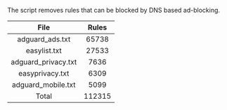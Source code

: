The script removes rules that can be blocked by DNS based ad-blocking.


| File | Rules |
|:----:|:-----:|
| adguard_ads.txt | 65738 |
| easylist.txt | 27533 |
| adguard_privacy.txt | 7636 |
| easyprivacy.txt | 6309 |
| adguard_mobile.txt | 5099 |
| Total | 112315 |